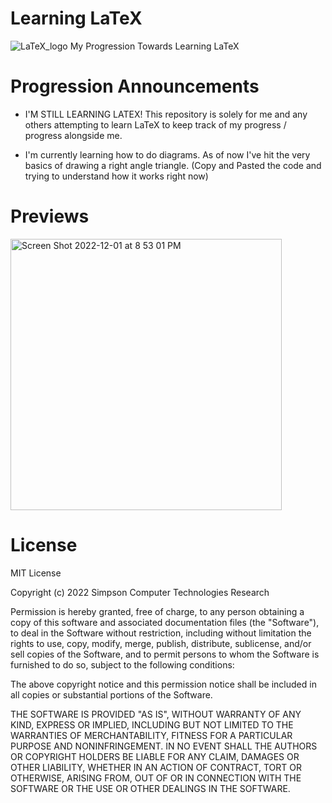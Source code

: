# Learning LaTeX
![LaTeX_logo](https://user-images.githubusercontent.com/75189508/205197994-f6a28162-6a7c-4431-8ed4-dded53703d8a.svg)
My Progression Towards Learning LaTeX

# Progression Announcements
- I'M STILL LEARNING LATEX! This repository is solely for me and any others attempting to learn LaTeX to keep track of my progress / progress alongside me.

- I'm currently learning how to do diagrams. As of now I've hit the very basics of drawing a right angle triangle. (Copy and Pasted the code and trying to understand how it works right now)

# Previews
<img width="434" alt="Screen Shot 2022-12-01 at 8 53 01 PM" src="https://user-images.githubusercontent.com/75189508/205198029-9bfd1c30-f422-4066-909e-4bdd9cc001c6.png">

# License
MIT License

Copyright (c) 2022 Simpson Computer Technologies Research

Permission is hereby granted, free of charge, to any person obtaining a copy
of this software and associated documentation files (the "Software"), to deal
in the Software without restriction, including without limitation the rights
to use, copy, modify, merge, publish, distribute, sublicense, and/or sell
copies of the Software, and to permit persons to whom the Software is
furnished to do so, subject to the following conditions:

The above copyright notice and this permission notice shall be included in all
copies or substantial portions of the Software.

THE SOFTWARE IS PROVIDED "AS IS", WITHOUT WARRANTY OF ANY KIND, EXPRESS OR
IMPLIED, INCLUDING BUT NOT LIMITED TO THE WARRANTIES OF MERCHANTABILITY,
FITNESS FOR A PARTICULAR PURPOSE AND NONINFRINGEMENT. IN NO EVENT SHALL THE
AUTHORS OR COPYRIGHT HOLDERS BE LIABLE FOR ANY CLAIM, DAMAGES OR OTHER
LIABILITY, WHETHER IN AN ACTION OF CONTRACT, TORT OR OTHERWISE, ARISING FROM,
OUT OF OR IN CONNECTION WITH THE SOFTWARE OR THE USE OR OTHER DEALINGS IN THE
SOFTWARE.
